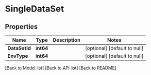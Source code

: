 # SingleDataSet

## Properties
Name | Type | Description | Notes
------------ | ------------- | ------------- | -------------
**DataSetId** | **int64** |  | [optional] [default to null]
**EnvType** | **int64** |  | [optional] [default to null]

[[Back to Model list]](../README.md#documentation-for-models) [[Back to API list]](../README.md#documentation-for-api-endpoints) [[Back to README]](../README.md)


